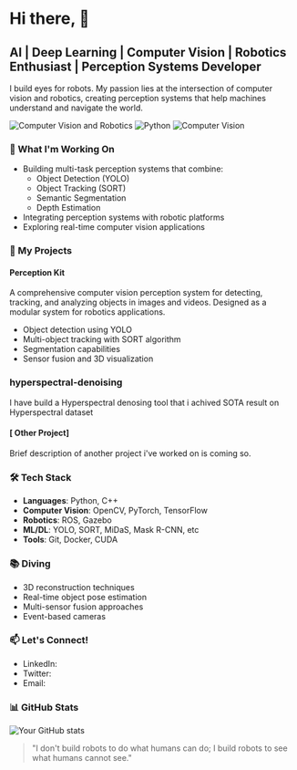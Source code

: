 # Hi there, 👋

## AI | Deep Learning | Computer Vision | Robotics Enthusiast | Perception Systems Developer

I build eyes for robots. My passion lies at the intersection of computer vision and robotics, creating perception systems that help machines understand and navigate the world.

![Computer Vision and Robotics](https://img.shields.io/badge/Focus-Computer%20Vision%20%26%20Robotics-blue)
![Python](https://img.shields.io/badge/Python-Expert-yellow)
![Computer Vision](https://img.shields.io/badge/Computer%20Vision-Deep%20Learning-green)

### 🤖 What I'm Working On

- Building multi-task perception systems that combine:
  - Object Detection (YOLO)
  - Object Tracking (SORT)
  - Semantic Segmentation
  - Depth Estimation
- Integrating perception systems with robotic platforms
- Exploring real-time computer vision applications

### 🔭 My Projects

#### Perception Kit
A comprehensive computer vision perception system for detecting, tracking, and analyzing objects in images and videos. Designed as a modular system for robotics applications.

- Object detection using YOLO
- Multi-object tracking with SORT algorithm 
- Segmentation capabilities
- Sensor fusion and 3D visualization

### hyperspectral-denoising
I have build a Hyperspectral denosing tool that i achived SOTA result on Hyperspectral dataset

#### [ Other Project]
Brief description of another project i've worked on is coming so.

### 🛠️ Tech Stack

- **Languages**: Python, C++
- **Computer Vision**: OpenCV, PyTorch, TensorFlow
- **Robotics**: ROS, Gazebo
- **ML/DL**: YOLO, SORT, MiDaS, Mask R-CNN, etc
- **Tools**: Git, Docker, CUDA

### 📚 Diving

- 3D reconstruction techniques
- Real-time object pose estimation
- Multi-sensor fusion approaches
- Event-based cameras

### 📫 Let's Connect!

- LinkedIn: 
- Twitter:
- Email:

### 📊 GitHub Stats

![Your GitHub stats](https://github-readme-stats.vercel.app/api?username=yourusername&show_icons=true&theme=radical)

> "I don't build robots to do what humans can do; I build robots to see what humans cannot see."
